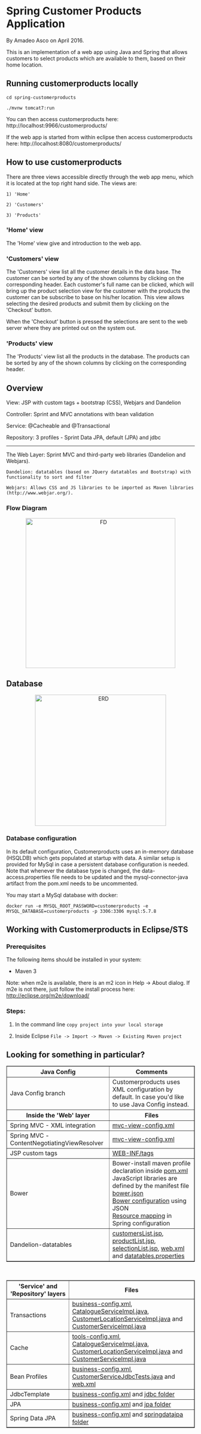 # Spring Customer Products Application

By Amadeo Asco on April 2016.

This is an implementation of a web app using Java and Spring that allows 
customers to select products which are available to them, based on their home 
location.


## Running customerproducts locally
``cd spring-customerproducts``
	
``./mvnw tomcat7:run``

You can then access customerproducts here: http://localhost:9966/customerproducts/

If the web app is started from within eclipse then access customerproducts 
here: http://localhost:8080/customerproducts/


## How to use customerproducts

There are three views accessible directly through the web app menu, which it is 
located at the top right hand side. The views are:

	1) 'Home'

	2) 'Customers'

	3) 'Products'

### 'Home' view
The 'Home' view give and introduction to the web app.

### 'Customers' view
The 'Customers' view list all the customer details in the data base. The 
customer can be sorted by any of the shown columns by clicking on the 
corresponding header. Each customer's full name can be clicked, which will 
bring up the product selection view for the customer with the products the 
customer can be subscribe to base on his/her location. This view allows 
selecting the desired products and submit them by clicking on the 'Checkout' 
button.

When the 'Checkout' button is pressed the selections are sent to the web server 
where they are printed out on the system out.

### 'Products' view
The 'Products' view list all the products in the database. The products can be 
sorted by any of the shown columns by clicking on the corresponding header.


## Overview
View: JSP with custom tags + bootstrap (CSS), Webjars and Dandelion

Controller: Sprint and MVC annotations with bean validation

Service: @Cacheable and @Transactional

Repository: 3 profiles - Sprint Data JPA, default (JPA) and jdbc

---

The Web Layer: Sprint MVC and third-party web libraries (Dandelion and Webjars).

	Dandelion: datatables (based on JQuery datatables and Bootstrap) with functionality to sort and filter
	
	Webjars: Allows CSS and JS libraries to be imported as Maven libraries (http://www.webjar.org/).

### Flow Diagram

<p align="center">
  <img alt="FD" src="docs/customerproducts_flowDiagram.png" width="400" title="Flow Diagram."/>
 </p>


## Database

<p align="center">
  <img alt="ERD" src="docs/customerproducts_erd.png" width="350" title="Entity Relation Diagram (ERD)."/>
 </p>

### Database configuration

In its default configuration, Customerproducts uses an in-memory database 
(HSQLDB) which gets populated at startup with data. A similar setup is provided 
for MySql in case a persistent database configuration is needed. Note that 
whenever the database type is changed, the data-access.properties file needs to 
be updated and the mysql-connector-java artifact from the pom.xml needs to be 
uncommented.

You may start a MySql database with docker:

``docker run -e MYSQL_ROOT_PASSWORD=customerproducts -e MYSQL_DATABASE=customerproducts -p 3306:3306 mysql:5.7.8``

## Working with Customerproducts in Eclipse/STS

### Prerequisites
The following items should be installed in your system:
* Maven 3

Note: when m2e is available, there is an m2 icon in Help -> About dialog.
If m2e is not there, just follow the install process here: http://eclipse.org/m2e/download/


### Steps:

1) In the command line
``copy project into your local storage``

2) Inside Eclipse
``File -> Import -> Maven -> Existing Maven project``


## Looking for something in particular?

<table border="1">
  <tr>
    <th width="300px">Java Config</th><th width="510px">Comments</th>
  </tr>
  <tr>
    <td>Java Config branch</td>
    <td>
      Customerproducts uses XML configuration by default. In case you'd like to 
      use Java Config instead.
    </td>
  </tr>
  <tr>
    <th width="300px">Inside the 'Web' layer</th><th width="300px">Files</th>
  </tr>
  <tr>
    <td>Spring MVC - XML integration</td>
    <td><a href="/src/main/resources/spring/mvc-view-config.xml">mvc-view-config.xml</a></td>
  </tr>
  <tr>
    <td>Spring MVC - ContentNegotiatingViewResolver</td>
    <td><a href="/src/main/resources/spring/mvc-view-config.xml">mvc-view-config.xml</a></td>
  </tr>
  <tr>
    <td>JSP custom tags</td>
    <td>
      <a href="/src/main/webapp/WEB-INF/tags">WEB-INF/tags</a>
    </td>
  </tr>
  <tr>
    <td>Bower</td>
    <td>
      Bower-install maven profile declaration inside <a href="/pom.xml">pom.xml</a> <br />
      JavaScript libraries are defined by the manifest file <a href="/bower.json">bower.json</a> <br />
      <a href="/.bowerrc">Bower configuration</a> using JSON <br />
      <a href="/src/main/resources/spring/mvc-core-config.xml#L30">Resource mapping</a> in Spring configuration <br />
	</td>
  </tr>
  <tr>
    <td>Dandelion-datatables</td>
    <td>
      <a href="/src/main/webapp/WEB-INF/jsp/customers/customersList.jsp">customersList.jsp</a>, 
      <a href="/src/main/webapp/WEB-INF/jsp/products/productList.jsp">productList.jsp</a>, 
      <a href="/src/main/webapp/WEB-INF/jsp/products/selectionList.jsp">selectionList.jsp</a>, 
      <a href="/src/main/webapp/WEB-INF/web.xml">web.xml</a> and 
      <a href="/src/main/resources/dandelion/datatables/datatables.properties">datatables.properties</a> 
   </td>
  </tr>
</table>
<br />
<table border="1">
  <tr>
    <th width="300px">'Service' and 'Repository' layers</th><th width="510px">Files</th>
  </tr>
  <tr>
    <td>Transactions</td>
    <td>
      <a href="/src/main/resources/spring/business-config.xml">business-config.xml</a>, 
      <a href="/src/main/java/org/springframework/samples/customerproducts/service/CatalogueServiceImpl.java">CatalogueServiceImpl.java</a>, 
      <a href="/src/main/java/org/springframework/samples/customerproducts/service/CustomerLocationServiceImpl.java">CustomerLocationServiceImpl.java</a> and  
      <a href="/src/main/java/org/springframework/samples/customerproducts/service/CustomerServiceImpl.java">CustomerServiceImpl.java</a>
    </td>
  </tr>
  <tr>
    <td>Cache</td>
      <td>
       <a href="/src/main/resources/spring/tools-config.xml">tools-config.xml</a>,
      <a href="/src/main/java/org/springframework/samples/customerproducts/service/CatalogueServiceImpl.java">CatalogueServiceImpl.java</a>, 
       <a href="/src/main/java/org/springframework/samples/customerproducts/service/CustomerLocationServiceImpl.java">CustomerLocationServiceImpl.java</a> and 
       <a href="/src/main/java/org/springframework/samples/customerproducts/service/CustomerServiceImpl.java">CustomerServiceImpl.java</a>
    </td>
  </tr>
  <tr>
    <td>Bean Profiles</td>
    <td>
      <a href="/src/main/resources/spring/business-config.xml">business-config.xml</a>, 
      <a href="/src/test/java/org/springframework/samples/customerproducts/service/CustomerServiceJdbcTests.java">CustomerServiceJdbcTests.java</a> and 
      <a href="/src/main/webapp/WEB-INF/web.xml">web.xml</a>
    </td>
  </tr>
  <tr>
    <td>JdbcTemplate</td>
    <td>
      <a href="/src/main/resources/spring/business-config.xml">business-config.xml</a> and 
      <a href="/src/main/java/org/springframework/samples/customerproducts/repository/jdbc">jdbc folder</a>
    </td>
  </tr>
  <tr>
    <td>JPA</td>
    <td>
      <a href="/src/main/resources/spring/business-config.xml">business-config.xml</a> and 
      <a href="/src/main/java/org/springframework/samples/customerproducts/repository/jpa">jpa folder</a>
    </td>
  </tr>
  <tr>
    <td>Spring Data JPA</td>
    <td>
      <a href="/src/main/resources/spring/business-config.xml">business-config.xml</a> and 
      <a href="/src/main/java/org/springframework/samples/customerproducts/repository/springdatajpa">springdatajpa folder</a>
    </td>
  </tr>
</table>
